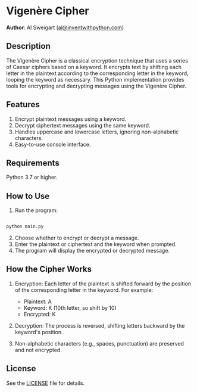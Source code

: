 # Vigenère Cipher
**Author**: Al Sweigart (al@inventwithpython.com)

## Description
The Vigenère Cipher is a classical encryption technique that uses a series of Caesar ciphers based on a keyword. It encrypts text by shifting each letter in the plaintext according to the corresponding letter in the keyword, looping the keyword as necessary. This Python implementation provides tools for encrypting and decrypting messages using the Vigenère Cipher.

## Features

1. Encrypt plaintext messages using a keyword.
2. Decrypt ciphertext messages using the same keyword.
3. Handles uppercase and lowercase letters, ignoring non-alphabetic characters.
4. Easy-to-use console interface.

## Requirements

Python 3.7 or higher.

## How to Use

1. Run the program:
```bash

python main.py
```
2. Choose whether to encrypt or decrypt a message.
3. Enter the plaintext or ciphertext and the keyword when prompted.
4. The program will display the encrypted or decrypted message.

## How the Cipher Works

1. Encryption:
Each letter of the plaintext is shifted forward by the position of the corresponding letter in the keyword. For example:

   - Plaintext: A
   - Keyword: K (10th letter, so shift by 10)
   - Encrypted: K
2. Decryption:
The process is reversed, shifting letters backward by the keyword's position.

3. Non-alphabetic characters (e.g., spaces, punctuation) are preserved and not encrypted.

## License

See the [LICENSE](LICENSE) file for details.
